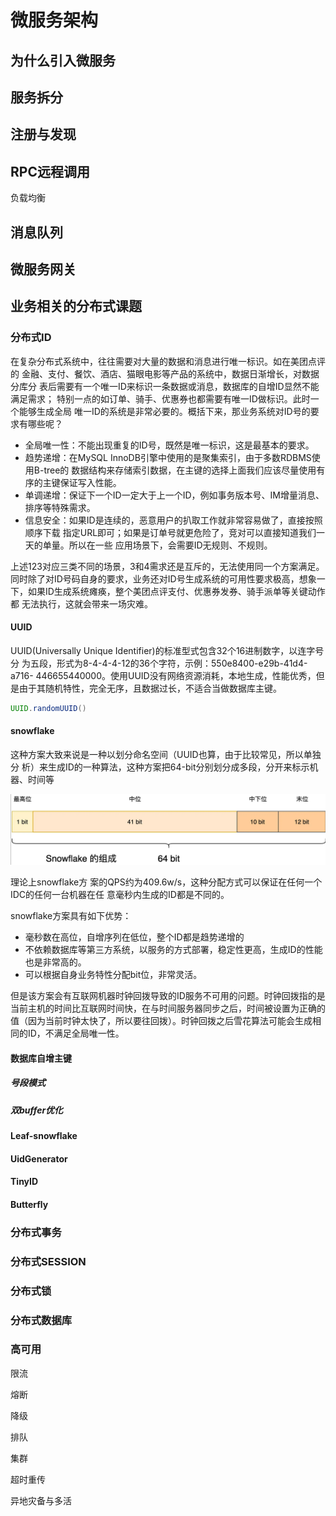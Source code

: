 # 微服务架构

## 为什么引入微服务

## 服务拆分

## 注册与发现

## RPC远程调用

负载均衡

## 消息队列

## 微服务网关

## 业务相关的分布式课题

### 分布式ID

在复杂分布式系统中，往往需要对大量的数据和消息进行唯一标识。如在美团点评的 金融、支付、餐饮、酒店、猫眼电影等产品的系统中，数据日渐增长，对数据分库分 表后需要有一个唯一ID来标识一条数据或消息，数据库的自增ID显然不能满足需求； 特别一点的如订单、骑手、优惠券也都需要有唯一ID做标识。此时一个能够生成全局 唯一ID的系统是非常必要的。概括下来，那业务系统对ID号的要求有哪些呢？

- 全局唯一性：不能出现重复的ID号，既然是唯一标识，这是最基本的要求。
-  趋势递增：在MySQL InnoDB引擎中使用的是聚集索引，由于多数RDBMS使用B-tree的 数据结构来存储索引数据，在主键的选择上面我们应该尽量使用有序的主键保证写入性能。 
-  单调递增：保证下一个ID一定大于上一个ID，例如事务版本号、IM增量消息、排序等特殊需求。
- 信息安全：如果ID是连续的，恶意用户的扒取工作就非常容易做了，直接按照顺序下载 指定URL即可；如果是订单号就更危险了，竞对可以直接知道我们一天的单量。所以在一些 应用场景下，会需要ID无规则、不规则。 

上述123对应三类不同的场景，3和4需求还是互斥的，无法使用同一个方案满足。 同时除了对ID号码自身的要求，业务还对ID号生成系统的可用性要求极高，想象一 下，如果ID生成系统瘫痪，整个美团点评支付、优惠券发券、骑手派单等关键动作都 无法执行，这就会带来一场灾难。 

#### UUID

UUID(Universally Unique Identifier)的标准型式包含32个16进制数字，以连字号分 为五段，形式为8-4-4-4-12的36个字符，示例：550e8400-e29b-41d4-a716- 446655440000。使用UUID没有网络资源消耗，本地生成，性能优秀，但是由于其随机特性，完全无序，且数据过长，不适合当做数据库主键。

```java
UUID.randomUUID()
```

#### snowflake

这种方案大致来说是一种以划分命名空间（UUID也算，由于比较常见，所以单独分 析）来生成ID的一种算法，这种方案把64-bit分别划分成多段，分开来标示机器、时间等

![image-20220704213632454](%E5%BE%AE%E6%9C%8D%E5%8A%A1.assets/image-20220704213632454.png)

理论上snowflake方 案的QPS约为409.6w/s，这种分配方式可以保证在任何一个IDC的任何一台机器在任 意毫秒内生成的ID都是不同的。

snowflake方案具有如下优势：

- 毫秒数在高位，自增序列在低位，整个ID都是趋势递增的
- 不依赖数据库等第三方系统，以服务的方式部署，稳定性更高，生成ID的性能也是非常高的。
- 可以根据自身业务特性分配bit位，非常灵活。

但是该方案会有互联网机器时钟回拨导致的ID服务不可用的问题。时钟回拨指的是当前主机的时间比互联网时间快，在与时间服务器同步之后，时间被设置为正确的值（因为当前时钟太快了，所以要往回拨）。时钟回拨之后雪花算法可能会生成相同的ID，不满足全局唯一性。

#### 数据库自增主键

##### 号段模式

##### 双buffer优化

#### Leaf-snowflake

#### UidGenerator

#### TinyID

#### Butterfly



### 分布式事务

### 分布式SESSION

### 分布式锁

### 分布式数据库

### 高可用

限流

熔断

降级

排队

集群

超时重传

异地灾备与多活





